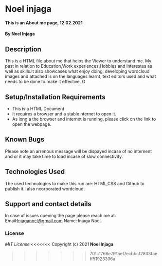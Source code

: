 # Noel injaga
#### This is an About me page, 12.02.2021
#### By **Noel Injaga**
## Description
This is a HTML file about me that helps the Viewer to understand me. My past in relation to Education,Work experiences,Hobbies and Interestes as well as skills.It also showcases what  enjoy doing, developing wordcloud images and attached is on the languages learnt, text editors used and what needs to be done to make it effective. G 
## Setup/Installation Requirements
* This is a HTML Document
* it requires a browser and a stable nternet to open it.
* As long a the browser and internet is running, please click on the link to open the webpage.

## Known Bugs
Please note an arrenous message will be dispayed incase of no internent and or it may take time to load incase of slow connectivity.
## Technologies Used
The used technologies to make this run are: HTML,CSS and Github to publish it.I also ncorporated wordcloud.
## Support and contact details
In case of issues opening the page please reach me at:
Email:Injaganoel@gmail.com
Name: Injaga Noel.
### License
*MIT License*
<<<<<<< 
Copyright (c) 2021 **Noel Injaga**
>>>>>>> 701c1766e7915ef7ecbbcf2803faeff51923306a